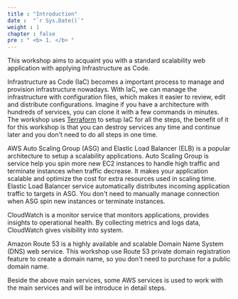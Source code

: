 ```yaml
---
title : "Introduction"
date :  "`r Sys.Date()`" 
weight : 1 
chapter : false
pre : " <b> 1. </b> "
---
```

This workshop aims to acquaint you with a standard scalability web application with applying Infrastructure as Code.

Infrastructure as Code (IaC) becomes a important process to manage and provision infrastructure nowadays. With IaC, we can manage the infrastructure with configuration files, which makes it easier to review, edit and distribute configurations. Imagine if you have a architecture with hundreds of services, you can clone it with a few commands in minutes. The workshop uses [Terraform](https://www.terraform.io/) to setup IaC for all the steps, the benefit of it for this workshop is that you can destroy services any time and continue later and you don't need to do all steps in one time.

AWS Auto Scaling Group (ASG) and Elastic Load Balancer (ELB) is a popular architecture to setup a scalability applications. Auto Scaling Group is service help you spin more new EC2 instances to handle high traffic and terminate instances when traffic decrease. It makes your application scalable and optimize the cost for extra resources used in scaling time. Elastic Load Balancer service automatically distributes incoming application traffic to targets in ASG. You don't need to manually manage connection when ASG spin new instances or terminate instances.

CloudWatch is a monitor service that monitors applications, provides insights to operational health. By collecting metrics and logs data, CloudWatch gives visibility into system.

Amazon Route 53 is a highly available and scalable Domain Name System (DNS) web service. This workshop use Route 53 private domain registration feature to create a domain name, so you don't need to purchase for a public domain name.

Beside the above main services, some AWS services is used to work with the main services and will be introduce in detail steps.

<!-- ![ConnectPrivate](/images/ws-001-web-apps.svg) 
-->

